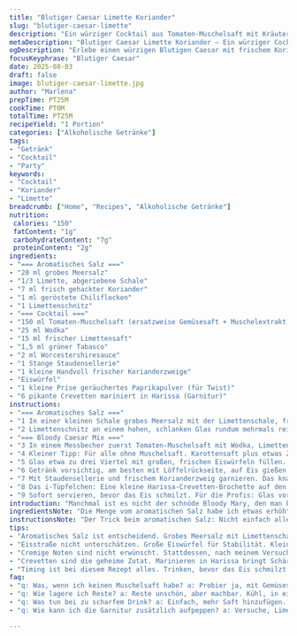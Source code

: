 ```yaml
---
title: "Blutiger Caesar Limette Koriander"
slug: "blutiger-caesar-limette"
description: "Ein würziger Cocktail aus Tomaten-Muschelsaft mit Kräutern, Limette und frischem Koriander. Salzaromatisierung mit Limettenzesten und Chili. Ein Spritzer grüner Tabasco und pikante Crevetten an der Glasrand-Garnitur. Ohne Milchprodukte, glutenfrei, ohne Nüsse."
metaDescription: "Blutiger Caesar Limette Koriander – Ein würziger Cocktail mit einzigartigen Aromen von Tomaten-Muschelsaft, Limette und Koriander."
ogDescription: "Erlebe einen würzigen Blutigen Caesar mit frischem Koriander und Limette – perfekt für einen geselligen Abend."
focusKeyphrase: "Blutiger Caesar"
date: 2025-08-03
draft: false
image: blutiger-caesar-limette.jpg
author: "Marlena"
prepTime: PT25M
cookTime: PT0M
totalTime: PT25M
recipeYield: "1 Portion"
categories: ["Alkoholische Getränke"]
tags:
- "Getränk"
- "Cocktail"
- "Party"
keywords:
- "Cocktail"
- "Koriander"
- "Limette"
breadcrumb: ["Home", "Recipes", "Alkoholische Getränke"]
nutrition: 
 calories: "150"
 fatContent: "1g"
 carbohydrateContent: "7g"
 proteinContent: "2g"
ingredients:
- "=== Aromatisches Salz ==="
- "20 ml grobes Meersalz"
- "1/3 Limette, abgeriebene Schale"
- "7 ml frisch gehackter Koriander"
- "1 ml geröstete Chiliflocken"
- "1 Limettenschnitz"
- "=== Cocktail ==="
- "150 ml Tomaten-Muschelsaft (ersatzweise Gemüsesaft + Muschelextrakt)"
- "25 ml Wodka"
- "15 ml frischer Limettensaft"
- "1,5 ml grüner Tabasco"
- "2 ml Worcestershiresauce"
- "1 Stange Staudensellerie"
- "1 kleine Handvoll frischer Korianderzweige"
- "Eiswürfel"
- "1 kleine Prise geräuchertes Paprikapulver (für Twist)"
- "6 pikante Crevetten mariniert in Harissa (Garnitur)"
instructions:
- "=== Aromatisches Salz ==="
- "1 In einer kleinen Schale grobes Meersalz mit der Limettenschale, frisch gehacktem Koriander und den Chiliflocken gut vermischen. Die Farbtupfer und die Duftstoffe stellen sich sofort ein. Achten, dass die Limettenzesten dünn abgerieben sind; zu dick wird bitter."
- "2 Limettenschnitz an einem hohen, schlanken Glas rundum mehrmals reiben, dabei genügend Feuchtigkeit aufbringen. Sofort den Glasrand in das aromatische Salz drücken. Nicht zu fest, sonst bröckelt die Kruste ab – eine leichte Haftung mit schöner, grober Kruste ist das Ziel. Im Kühlschrank bis zur Verwendung kaltstellen."
- "=== Bloody Caesar Mix ==="
- "3 In einem Messbecher zuerst Tomaten-Muschelsaft mit Wodka, Limettensaft, Tabasco und Worcestershiresauce vermengen. Ich rate: in Schüben mixen, erst die Würzigkeit prüfen, lieber etwas zurückhaltend beim Tabasco wegen der Schärfe. Schärfe und Säure sollen spielen, nicht dominieren."
- "4 Kleiner Tipp: Für alle ohne Muschelsaft. Karottensaft plus etwas Zitronenabrieb und ein Spritzer Sojasauce statt Worcestershiresauce. Geräucherte Paprika bringt Tiefe und Kanten – nicht weglassen, wenn erhältlich."
- "5 Glas etwa zu drei Viertel mit großen, frischen Eiswürfeln füllen. Guter Trick – Eis nicht zu klein, sonst verwässert der Drink zu schnell."
- "6 Getränk vorsichtig, am besten mit Löffelrückseite, auf Eis gießen. Deckel drauf, kurz stehen lassen – Mischung kühlt komplett runter, würzt sich selbst noch ein bisschen nach."
- "7 Mit Staudensellerie und frischem Korianderzweig garnieren. Das knackige Selleriebein arbeitet mit der Würze überraschend gut contra. Den Limettenschnitz nicht vergessen, auf den Glasrand stecken."
- "8 Das i-Tüpfelchen: Eine kleine Harissa-Crevetten-Brochette auf den Glasrand legen. Die Schärfe dort drauf bringt Kontrast beim Schlürfen – Fingerspitzengefühl gefragt, zu viel Säure oder Schärfe machen Cocktail schlicht ungenießbar."
- "9 Sofort servieren, bevor das Eis schmilzt. Für die Profis: Glas vor Kühlung kurz im Tiefkühler vorkühlen, das bewahrt die Schärfe des Getränks länger."
introduction: "Manchmal ist es nicht der schnöde Bloody Mary, den man braucht, sondern was mit mehr Charakter. Limette, Koriander und etwas Chili – klingt simpel, macht aber den Unterschied. Muschelsaft? Klar, Clamato ist hier der Klassiker aber die eigene Wahl entscheidet oft. Ich hab viel rumprobiert, mit Gemüsesaft und Umami von Miso statt Worcestershiresauce. Und ja – geräucherte Paprika kommt rein; gibt die rauchige Note, die sonst fehlt. Eisgröße ist entscheidend – kleine Würfel bringen Wasser rein, große halten stabil. Und wer denkt, Sellerie ist nur Deko, unterschätzt die Knackigkeit, die gegen den würzigen Drink wirkt. Die Crevettengarnitur war Zufall, nach nem Marokkanischen Abend – passt. Ein Drink, der nicht einfach nur einschenkt, sondern mich mitten reinzieht in die Aromenwelt."
ingredientsNote: "Die Menge vom aromatischen Salz habe ich etwas erhöht, sonst landet zu wenig Geschmack auf dem Glasrand. Statt halb Limette jetzt circa ein Drittel der Schale für mehr Balance. Koriander frisch, citronellig, muss fein gehackt sein. Chiliflocken rösten leicht an, bringt mehr Tiefe. Tabasco grün statt rot, milder, frischer – aber gerne selbst testen. Wodka am besten neutral, Aldi-Standard reicht, aber auf Qualität achten. Worcestershiresauce kann gerne ersetzt werden durch Sojasauce für Veganer, das ändert Textur und Geschmack deutlich, gelingt mir fast besser. Für Ersatz des Muschelsafts: Karottensaft plus Zitronenabrieb und ein Spritzer Sojasauce. Crevetten mit Harissa sind knackig, würzig, Mietze liebt es! Nicht vernachlässigen, sonst bleibt’s langweilig. Eiswürfel groß, frisch und klar sollte sein. Sellerie-Stangen knackig, nicht welk. Koriander immer frisch, welkt schnell im Drink, eher am Rand arrangieren."
instructionsNote: "Der Trick beim aromatischen Salz: Nicht einfach alles zusammen in den Mixer, sondern Mischschale, riechen; das Salz muss nicht pulverisiert sein, gern korrespondierende Textur. Limettensäure aktiviert die Aromen an Glasrand, leicht andrücken reicht. Mixen im Messbecher spart Spülen und durcheinanderbringen. Tabasco und Worcestershiresauce am Schluss rein, zum Justieren. Nie zu früh mixen, sonst vermischen sich die scharfen Aromen zu intensiv. Eis richtig dimensionieren, weder zu klein noch zu groß – das Gleiche gilt beim leichten Umschichten hinterher, am besten mit Löffel. Garnitur möglichst frisch. Das Selleriebein als Löffel, aber nicht mit schäbigen Strünken. Korianderzweige heben Aromatik, aber erst kurz vorm Servieren rein, sonst schlapp. Crevetten-Brochette nicht zu stark würzen, Harissa erst kurz vor Servieren auftragen. Glas vor Kühlen vorkühlen, dann Eis länger kalt. Servierzeit ist entscheidend – lieber frisch, als halbschlaff nach 20 Minuten."
tips:
- "Aromatisches Salz ist entscheidend. Grobes Meersalz mit Limettenschale und Koriander mischen. Fein, aber nicht pulverisiert. Schmeckt sofort intensiver. Schwieriger Punkt: Zu dick geriebene Schale macht bitter. Halte Notizen, um es beim nächsten Mal zu verbessern."
- "Eisstraße nicht unterschätzen. Große Eiswürfel für Stabilität. Kleine Würfel verwässern schnell. Kühlen nicht vergessen. Glas leicht vorkühlen für optimale Frische beim Servieren. Ein Trick: mehrmals mit Limettenzeste abreiben, damit die Aromatik kommt."
- "Cremige Noten sind nicht erwünscht. Stattdessen, nach meinem Versuch: Karottensaft mit Zitronenabrieb. Funktioniert oft besser als Muschelsaft. Und ja, rauchige Paprika ist ein Muss für Geschmackstiefe. Spielerisch experimentieren, bis die richtige Kombination gefunden ist."
- "Crevetten sind die geheime Zutat. Marinieren in Harissa bringt Schärfe und hält sie feucht. Serviere sie am Glasrand. Schmecken und gleich einen Biss nehmen. Kontrast von Aromen wichtig – mit Sellerie arbeiten."
- "Timing ist bei diesem Rezept alles. Trinken, bevor das Eis schmilzt. Am besten gleich nach der Zubereitung servieren. Aber auch bei der Garnitur aufpassen – frische Kräuter helfen euch, die Aromatik richtig zu entfalten."
faq:
- "q: Was, wenn ich keinen Muschelsaft habe? a: Probier ja, mit Gemüsesaft zu arbeiten. Karotte, etwas Tomate und Sojasauce. Es kann gut schmecken. Denke an gewisse Säure; die muss da sein."
- "q: Wie lagere ich Reste? a: Reste unschön, aber machbar. Kühl, in einem verschlossenen Behälter, zwar mit frischem Koriander nachlegen. Aber gar nicht zur Aufbewahrung empfehlen, besser frisch zubereiten."
- "q: Was tun bei zu scharfem Drink? a: Einfach, mehr Saft hinzufügen. Vielleicht eine kleine Prise Zucker? Harmonisiert die Schärfe. Immer in kleinen Schritten; lieber zu wenig als zu viel verändern."
- "q: Wie kann ich die Garnitur zusätzlich aufpeppen? a: Versuche, Limetten- oder Zitronenscheiben hinzugefügt. Oder frische Kräuter wie Minze. Achte auf die Balance, zu viel kann den Drink überladen."

---
```

